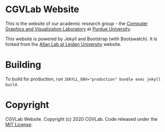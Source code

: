 # CGVLab Website

This is the website of our academic research group - the [Computer Graphics and Visualization Laboratory](http://wiki.cs.purdue.edu/cgvlab/doku.php) at [Purdue University](https://purdue.edu).

This website is powered by Jekyll and Bootstrap (with Bootswatch). It is forked from the [Allan Lab at Leiden University](https://www.allanlab.org/) website.

# Building
To build for production, run `JEKYLL_ENV="production" bundle exec jekyll build`.

# Copyright

CGVLab Website. Copyright (c) 2020 CGVLab. Code released under the [MIT License](./LICENSE).
